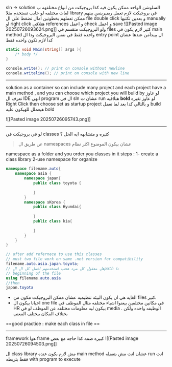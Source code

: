 sln -> solution 
السلوشن الواحد ممكن يكون فيه كذا بروجيكت من انواع مختلفهه ب لغات مختلفه
لو حابب تستخدم مثلا library في بروجيكت لازم تعمل ريفيرينس بينهم ممكن تعملهم بخطوتين امال تضغط علي ال file double click و بعدين تكتبها manually
او right click هتلاقي references  و اعمل check و اعمل save
![[Pasted image 20250726093624.png]]
ولو البروجيكت متقسم في files كتير لازم يكون في main method واحده فقط في نفس البروجيكت ودا ال entry point ال بيبدأمن عندها عشان كدا لازم تكون واحده فقط

```cs
static void Main(string[] args ){
	/* body */
}
```

```cs
console.write(); // print on console without newline
console.writeline(); // print on console with new line
```
----------------------------------------
solution as a container
so can include many project and each project have a main method , and you can choose which project you will build by 
لو عاوز تعرف ال IDE انهي program ال في sln عشان ت run هتلاقيه **bold** 
لو عاوز تغيره Right Click then choose set as startup project  و بالتالي كدا بعد لما تعمل build هيعملل للهيكون عليه bold

![[Pasted image 20250726095743.png]]

---------------------------------------

لو في بروجيكت في classes كتيره و متشابهه ايه الحل ؟
> عن طريق ال namespaces عشان بيكون الموضوع اكثر نظام 

namespace as a folder and you order you classes in it
steps : 
	1- create a class library
	2-use namespace for organize 
```cs
namespace filename.auto{
	namespace asia {
		namespace japan{
			public class toyota {
		
			}
		}
		namespace sKorea {
			public class Hyundai{
		
			}
			public class kia{
		
			}
		}
	}
}

// after add refernece to use this classes
// must two file work on same .net version for compatibility
filename.auto.asia.japan.toyota;
// هل معقول كل مره هحب استخدمهم اعمل كل ال الpath دا
// beginning of the file
using filename.auto.asia
//then 
japan.toyota

```

* الغايه هي ان يكون البيئه تنظيميه عشان ممكن البروجيكت مكون من files كتير.
* احيانا بيكون ال one file في مكانين مختلفين بيعنوا اشياء مختلفه
مثال الموظف في HR بيكون ليه معلومات مختلفه عن الموظف لو في media .
الوظيفه واحده ولكن بختلاف المكان بيختلف المعني

==good practice : make each class in file  ==

------------------------------------
framework
هوا frame كبيره ضمه كذا حاجه مع بعض
![[Pasted image 20250726094503.png]]


ال class library مش لازم يكون عنده main method عشان انت مش بتعمله run انت فقط بتربطه with program to execute
